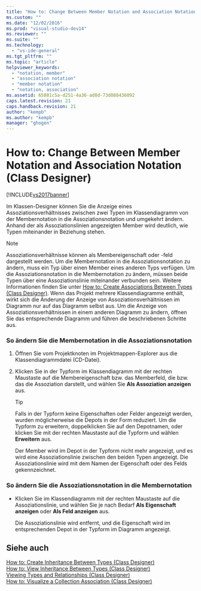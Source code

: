 ```yaml
---
title: "How to: Change Between Member Notation and Association Notation (Class Designer) | Microsoft Docs"
ms.custom: ""
ms.date: "12/02/2016"
ms.prod: "visual-studio-dev14"
ms.reviewer: ""
ms.suite: ""
ms.technology: 
  - "vs-ide-general"
ms.tgt_pltfrm: ""
ms.topic: "article"
helpviewer_keywords: 
  - "notation, member"
  - "association notation"
  - "member notation"
  - "notation, association"
ms.assetid: 65881c5a-d251-4a36-ad0d-73d088436092
caps.latest.revision: 21
caps.handback.revision: 21
author: "kempb"
ms.author: "kempb"
manager: "ghogen"
---
```

# How to: Change Between Member Notation and Association Notation (Class Designer)
[!INCLUDE[vs2017banner](../code-quality/includes/vs2017banner.md)]

Im Klassen\-Designer können Sie die Anzeige eines Assoziationsverhältnisses zwischen zwei Typen im Klassendiagramm von der Membernotation in die Assoziationsnotation und umgekehrt ändern.  Anhand der als Assoziationslinien angezeigten Member wird deutlich, wie Typen miteinander in Beziehung stehen.  
  
> [!NOTE]
>  Assoziationsverhältnisse können als Membereigenschaft oder \-feld dargestellt werden.  Um die Membernotation in die Assoziationsnotation zu ändern, muss ein Typ über einen Member eines anderen Typs verfügen.  Um die Assoziationsnotation in die Membernotation zu ändern, müssen beide Typen über eine Assoziationslinie miteinander verbunden sein.  Weitere Informationen finden Sie unter [How to: Create Associations Between Types \(Class Designer\)](../ide/how-to-create-associations-between-types-class-designer.md).  Wenn das Projekt mehrere Klassendiagramme enthält, wirkt sich die Änderung der Anzeige von Assoziationsverhältnissen im Diagramm nur auf das Diagramm selbst aus.  Um die Anzeige von Assoziationsverhältnissen in einem anderen Diagramm zu ändern, öffnen Sie das entsprechende Diagramm und führen die beschriebenen Schritte aus.  
  
### So ändern Sie die Membernotation in die Assoziationsnotation  
  
1.  Öffnen Sie vom Projektknoten im Projektmappen\-Explorer aus die Klassendiagrammdatei \(CD\-Datei\).  
  
2.  Klicken Sie in der Typform im Klassendiagramm mit der rechten Maustaste auf die Membereigenschaft bzw. das Memberfeld, die bzw. das die Assoziation darstellt, und wählen Sie **Als Assoziation anzeigen** aus.  
  
    > [!TIP]
    >  Falls in der Typform keine Eigenschaften oder Felder angezeigt werden, wurden möglicherweise die Depots in der Form reduziert.  Um die Typform zu erweitern, doppelklicken Sie auf den Depotnamen, oder klicken Sie mit der rechten Maustaste auf die Typform und wählen **Erweitern** aus.  
  
     Der Member wird im Depot in der Typform nicht mehr angezeigt, und es wird eine Assoziationslinie zwischen den beiden Typen angezeigt.  Die Assoziationslinie wird mit dem Namen der Eigenschaft oder des Felds gekennzeichnet.  
  
### So ändern Sie die Assoziationsnotation in die Membernotation  
  
-   Klicken Sie im Klassendiagramm mit der rechten Maustaste auf die Assoziationslinie, und wählen Sie je nach Bedarf **Als Eigenschaft anzeigen** oder **Als Feld anzeigen** aus.  
  
     Die Assoziationslinie wird entfernt, und die Eigenschaft wird im entsprechenden Depot in der Typform im Diagramm angezeigt.  
  
## Siehe auch  
 [How to: Create Inheritance Between Types \(Class Designer\)](../ide/how-to-create-inheritance-between-types-class-designer.md)   
 [How to: View Inheritance Between Types \(Class Designer\)](../ide/how-to-view-inheritance-between-types-class-designer.md)   
 [Viewing Types and Relationships \(Class Designer\)](../ide/viewing-types-and-relationships-class-designer.md)   
 [How to: Visualize a Collection Association \(Class Designer\)](../ide/how-to-visualize-a-collection-association-class-designer.md)